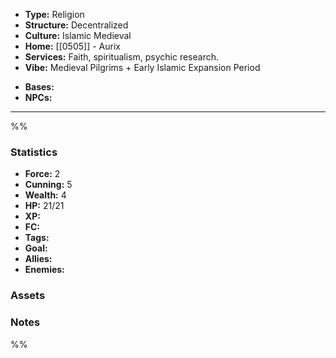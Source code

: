 - **Type:** Religion
- **Structure:** Decentralized
- **Culture:** Islamic Medieval
- **Home:** [[0505]] - Aurix
- **Services:** Faith, spiritualism, psychic research.
- **Vibe:** Medieval Pilgrims + Early Islamic Expansion Period
* **Bases:** 
* **NPCs:** 
---
%%
### Statistics
* **Force:** 2
* **Cunning:** 5
* **Wealth:** 4
* **HP:** 21/21
* **XP:** 
* **FC:** 
* **Tags:**
* **Goal:**
* **Allies:** 
* **Enemies:** 
### Assets

### Notes
%%